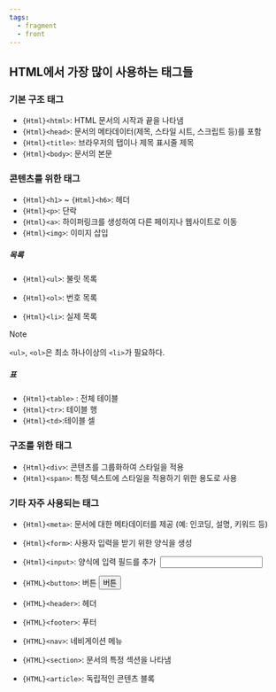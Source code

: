 ```yaml
---
tags:
  - fragment
  - front
---
```

## HTML에서 가장 많이 사용하는 태그들
### 기본 구조 태그

- `{Html}<html>`: HTML 문서의 시작과 끝을 나타냄
- `{Html}<head>`: 문서의 메타데이터(제목, 스타일 시트, 스크립트 등)를 포함
- `{Html}<title>`: 브라우저의 탭이나 제목 표시줄 제목
- `{Html}<body>`: 문서의 본문

### 콘텐츠를 위한 태그
- `{Html}<h1>` ~ `{Html}<h6>`: 헤더
- `{Html}<p>`: 단락
- `{Html}<a>`: 하이퍼링크를 생성하여 다른 페이지나 웹사이트로 이동
- `{Html}<img>`: 이미지 삽입

##### 목록
- `{Html}<ul>`: 불릿 목록
- `{Html}<ol>`: 번호 목록

- `{Html}<li>`: 실제 목록

> [!note] 
> `<ul>`, `<ol>`은 최소 하나이상의 `<li>`가 필요하다. 

##### 표
- `{Html}<table>` : 전체 테이블
- `{Html}<tr>`: 테이블 행
- `{Html}<td>`:테이블 셀

### 구조를 위한 태그
- `{Html}<div>`: 콘텐츠를 그룹화하여 스타일을 적용
- `{Html}<span>`: 특정 텍스트에 스타일을 적용하기 위한 용도로 사용

### 기타 자주 사용되는 태그
- `{Html}<meta>`: 문서에 대한 메타데이터를 제공 (예: 인코딩, 설명, 키워드 등)
- `{Html}<form>`: 사용자 입력을 받기 위한 양식을 생성
- `{Html}<input>`: 양식에 입력 필드를 추가  <input>
- `{HTML}<button>`: 버튼  <button>버튼</button>

- `{HTML}<header>`: 헤더
- `{HTML}<footer>`: 푸터
- `{HTML}<nav>`: 네비게이션 메뉴

- `{HTML}<section>`: 문서의 특정 섹션을 나타냄
- `{HTML}<article>`: 독립적인 콘텐츠 블록

